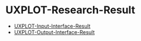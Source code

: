 # UXPLOT-Research-Result
- [UXPLOT-Input-Interface-Result](https://github.com/Nishilab/UXPLOT-Input-Interface-Result)
- [UXPLOT-Output-Interface-Result](https://github.com/Nishilab/UXPLOT-Output-Interface-Result)
